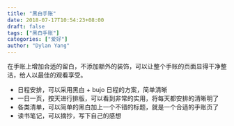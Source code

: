 ```yaml
---
title: "黑白手账"
date: 2018-07-17T10:54:23+08:00
draft: false
tags: ["黑白手账"]
categories: ["爱好"]
author: "Dylan Yang"
---
```


在手账上增加合适的留白，不添加额外的装饰，可以让整个手账的页面显得干净整洁，给人以最佳的观看享受。

- 日程安排，可以采用黑白 + bujo 日程的方案，简单清晰
- 一日一页，按天进行排版，可以看到非常的实用，将每天都安排的清晰明了
- 各类清单，可以简单的黑白加上一个不错的标题，就是一个合适的手账页了
- 读书笔记，可以摘抄，写下自己的感想

<!--more-->